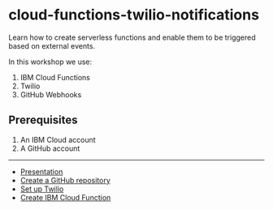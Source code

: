 # cloud-functions-twilio-notifications
Learn how to create serverless functions and enable them to be triggered based on external events.

In this workshop we use:

1. IBM Cloud Functions
2. Twilio
3. GitHub Webhooks

## Prerequisites

1. An IBM Cloud account
2. A GitHub account

---

- [Presentation]
- [Create a GitHub repository]
- [Set up Twilio]
- [Create IBM Cloud Function]

[Presentation]: ./presentation/serverless.pdf
[Create a GitHub repository]: ./workshop-instructions/setup-github-repository.md
[Set up Twilio]: ./workshop-instructions/setup-twilio.md
[Create IBM Cloud Function]: ./workshop-instructions/setup-ibm-cloud-function.md
